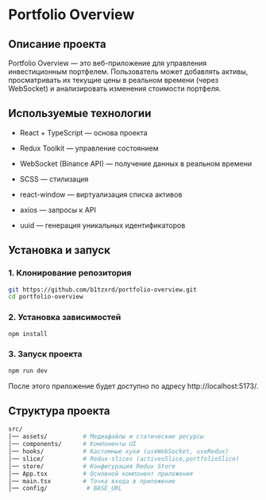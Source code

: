 # Portfolio Overview

## Описание проекта

Portfolio Overview — это веб-приложение для управления инвестиционным портфелем. Пользователь может добавлять активы, просматривать их текущие цены в реальном времени (через WebSocket) и анализировать изменения стоимости портфеля.


## Используемые технологии

- React + TypeScript — основа проекта

- Redux Toolkit — управление состоянием

- WebSocket (Binance API) — получение данных в реальном времени

- SCSS — стилизация

- react-window — виртуализация списка активов

- axios — запросы к API

- uuid — генерация уникальных идентификаторов


## Установка и запуск

### 1. Клонирование репозитория

```sh
git https://github.com/b1tzxrd/portfolio-overview.git
cd portfolio-overview
```

### 2. Установка зависимостей

```sh
npm install 
```

### 3. Запуск проекта

```sh
npm run dev
```
После этого приложение будет доступно по адресу http://localhost:5173/.


## Структура проекта
```sh
src/
│── assets/          # Медиафайлы и статические ресурсы
│── components/      # Компоненты UI
│── hooks/           # Кастомные хуки (useWebSocket, useRedux)
│── slice/           # Redux-slices (activesSlice,portfolioSlice)
│── store/           # Конфигурация Redux Store
│── App.tsx          # Основной компонент приложения
│── main.tsx         # Точка входа в приложение
│── config/           # BASE_URL
```